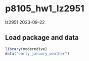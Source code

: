 p8105_hw1_lz2951
================
lz2951
2023-09-22

## Load package and data

``` r
library(moderndive)
data("early_january_weather")
```
